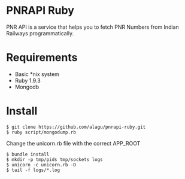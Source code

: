 PNRAPI Ruby
===========

PNR API is a service that helps you to fetch PNR Numbers from Indian Railways programmatically.

Requirements
============
 - Basic *nix system
 - Ruby 1.9.3
 - Mongodb

Install
=======

```
$ git clone https://github.com/alagu/pnrapi-ruby.git
$ ruby script/mongodump.rb
```

Change the unicorn.rb file with the correct APP_ROOT 

```
$ bundle install
$ mkdir -p tmp/pids tmp/sockets logs
$ unicorn -c unicorn.rb -D
$ tail -f logs/*.log
```
